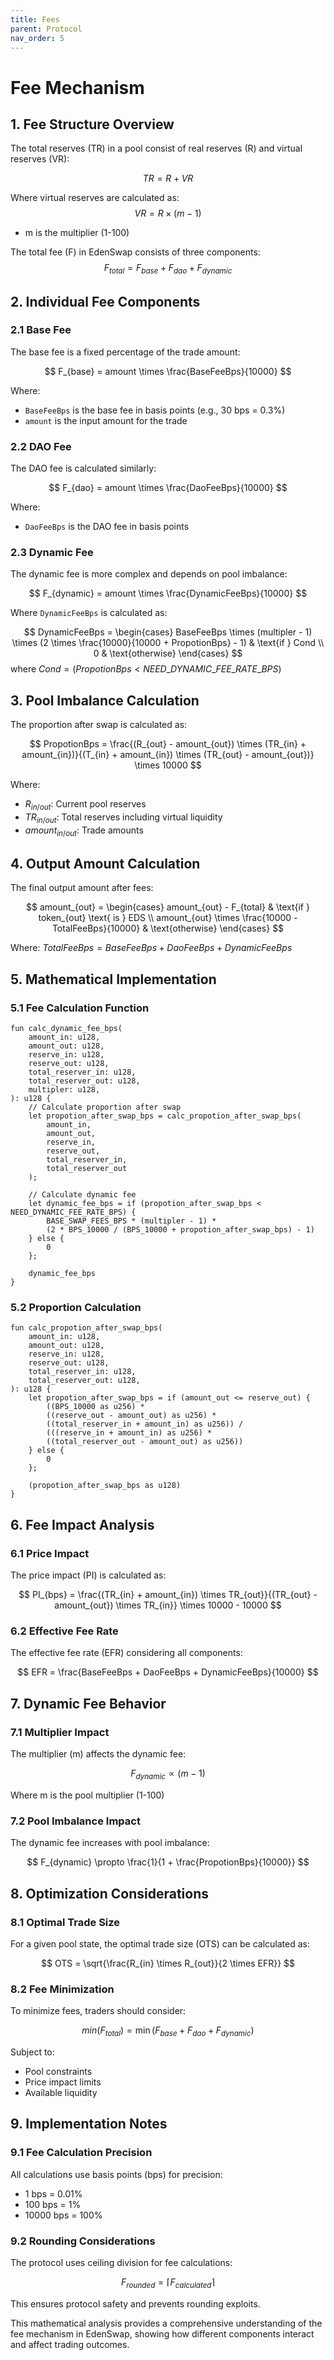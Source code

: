 ```yaml
---
title: Fees
parent: Protocol
nav_order: 5
---
```

<head>
   <script type="text/javascript" async
      src="https://cdn.jsdelivr.net/npm/mathjax@3/es5/tex-mml-chtml.js">
   </script>
   <script>
      MathJax = {
        tex: {
          inlineMath: [['$', '$'], ['$`', '`$'], ['\\(', '\\)']],
          displayMath: [['```math', '```'], ['$$', '$$'], ['\\[', '\\]']]
        }
      };
   </script>
</head>

# Fee Mechanism 

## 1. Fee Structure Overview

The total reserves (TR) in a pool consist of real reserves (R) and virtual reserves (VR):

$$
TR = R + VR
$$

Where virtual reserves are calculated as:
$$
VR = R \times (m - 1)
$$

- m is the multiplier (1-100)



The total fee (F) in EdenSwap consists of three components:
$$
F_{total} = F_{base} + F_{dao} + F_{dynamic}
$$

## 2. Individual Fee Components

### 2.1 Base Fee
The base fee is a fixed percentage of the trade amount:

$$
F_{base} = amount \times \frac{BaseFeeBps}{10000}
$$

Where:
- `BaseFeeBps` is the base fee in basis points (e.g., 30 bps = 0.3%)
- `amount` is the input amount for the trade

### 2.2 DAO Fee
The DAO fee is calculated similarly:

$$
F_{dao} = amount \times \frac{DaoFeeBps}{10000}
$$

Where:
- `DaoFeeBps` is the DAO fee in basis points

### 2.3 Dynamic Fee
The dynamic fee is more complex and depends on pool imbalance:

$$
F_{dynamic} = amount \times \frac{DynamicFeeBps}{10000}
$$

Where `DynamicFeeBps` is calculated as:

$$
DynamicFeeBps = \begin{cases}
BaseFeeBps \times (multipler - 1) \times (2 \times \frac{10000}{10000 + PropotionBps} - 1) & \text{if } Cond \\
0 & \text{otherwise}
\end{cases}
$$
where $Cond =( PropotionBps < NEED\_DYNAMIC\_FEE\_RATE\_BPS )$

## 3. Pool Imbalance Calculation

The proportion after swap is calculated as:

$$
PropotionBps = \frac{(R_{out} - amount_{out}) \times (TR_{in} + amount_{in})}{(T_{in} + amount_{in}) \times (TR_{out} - amount_{out})} \times 10000
$$

Where:
- $R_{in/out}$: Current pool reserves
- $TR_{in/out}$: Total reserves including virtual liquidity
- $amount_{in/out}$: Trade amounts

## 4. Output Amount Calculation

The final output amount after fees:

$$
amount_{out} = \begin{cases}
amount_{out} - F_{total} & \text{if } token_{out} \text{ is } EDS \\
amount_{out} \times \frac{10000 - TotalFeeBps}{10000} & \text{otherwise}
\end{cases}
$$

Where: $TotalFeeBps = BaseFeeBps + DaoFeeBps + DynamicFeeBps$

## 5. Mathematical Implementation

### 5.1 Fee Calculation Function
```move
fun calc_dynamic_fee_bps(
    amount_in: u128,
    amount_out: u128,
    reserve_in: u128,
    reserve_out: u128,
    total_reserver_in: u128,
    total_reserver_out: u128,
    multipler: u128,
): u128 {
    // Calculate proportion after swap
    let propotion_after_swap_bps = calc_propotion_after_swap_bps(
        amount_in,
        amount_out,
        reserve_in,
        reserve_out,
        total_reserver_in,
        total_reserver_out
    );

    // Calculate dynamic fee
    let dynamic_fee_bps = if (propotion_after_swap_bps < NEED_DYNAMIC_FEE_RATE_BPS) {
        BASE_SWAP_FEES_BPS * (multipler - 1) * 
        (2 * BPS_10000 / (BPS_10000 + propotion_after_swap_bps) - 1)
    } else {
        0
    };

    dynamic_fee_bps
}
```

### 5.2 Proportion Calculation
```move
fun calc_propotion_after_swap_bps(
    amount_in: u128,
    amount_out: u128,
    reserve_in: u128,
    reserve_out: u128,
    total_reserver_in: u128,
    total_reserver_out: u128,
): u128 {
    let propotion_after_swap_bps = if (amount_out <= reserve_out) {
        ((BPS_10000 as u256) * 
        ((reserve_out - amount_out) as u256) * 
        ((total_reserver_in + amount_in) as u256)) /
        (((reserve_in + amount_in) as u256) * 
        ((total_reserver_out - amount_out) as u256))
    } else {
        0
    };

    (propotion_after_swap_bps as u128)
}
```

## 6. Fee Impact Analysis

### 6.1 Price Impact
The price impact (PI) is calculated as:

$$
PI_{bps} = \frac{(TR_{in} + amount_{in}) \times TR_{out}}{(TR_{out} - amount_{out}) \times TR_{in}} \times 10000 - 10000
$$

### 6.2 Effective Fee Rate
The effective fee rate (EFR) considering all components:

$$
EFR = \frac{BaseFeeBps + DaoFeeBps + DynamicFeeBps}{10000}
$$

## 7. Dynamic Fee Behavior

### 7.1 Multiplier Impact
The multiplier (m) affects the dynamic fee:

$$
F_{dynamic} \propto (m - 1) 
$$

Where m is the pool multiplier (1-100)

### 7.2 Pool Imbalance Impact
The dynamic fee increases with pool imbalance:

$$
F_{dynamic} \propto \frac{1}{1 + \frac{PropotionBps}{10000}}
$$

## 8. Optimization Considerations

### 8.1 Optimal Trade Size
For a given pool state, the optimal trade size (OTS) can be calculated as:

$$
OTS = \sqrt{\frac{R_{in} \times R_{out}}{2 \times EFR}}
$$

### 8.2 Fee Minimization
To minimize fees, traders should consider:

$$
min(F_{total}) = \min(F_{base} + F_{dao} + F_{dynamic})
$$

Subject to:
- Pool constraints
- Price impact limits
- Available liquidity

## 9. Implementation Notes

### 9.1 Fee Calculation Precision
All calculations use basis points (bps) for precision:
- 1 bps = 0.01%
- 100 bps = 1%
- 10000 bps = 100%

### 9.2 Rounding Considerations
The protocol uses ceiling division for fee calculations:

$$
F_{rounded} = \lceil F_{calculated} \rceil
$$

This ensures protocol safety and prevents rounding exploits.

This mathematical analysis provides a comprehensive understanding of the fee mechanism in EdenSwap, showing how different components interact and affect trading outcomes.
